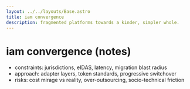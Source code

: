 ```yaml
---
layout: ../../layouts/Base.astro
title: iam convergence
description: fragmented platforms towards a kinder, simpler whole.
---
```


# iam convergence (notes)

- constraints: jurisdictions, eIDAS, latency, migration blast radius
- approach: adapter layers, token standards, progressive switchover
- risks: cost mirage vs reality, over-outsourcing, socio-technical friction
